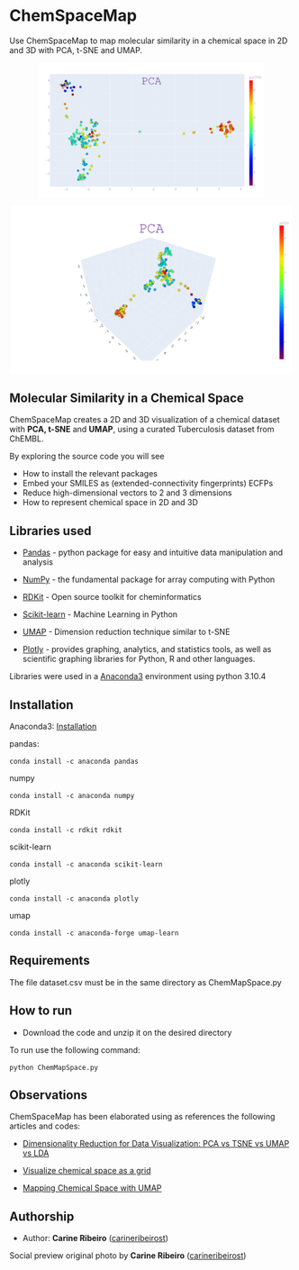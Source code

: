 
# ChemSpaceMap

Use ChemSpaceMap to map molecular similarity in a chemical space in 2D and 3D with PCA, t-SNE and UMAP.

<p align="center">
<img align="center" style="width: 400px" src="https://github.com/carineribeirost/ChemSpaceMap/blob/main/resources/images/PCA_2D.png?"/>
</p>
<p align="center">
<img align="center" style="width: 500px" src="https://github.com/carineribeirost/ChemSpaceMap/blob/main/resources/images/PCA_3D.png?"/>
</p>

## Molecular Similarity in a Chemical Space

ChemSpaceMap creates a 2D and 3D visualization of a chemical dataset with **PCA, t-SNE** and **UMAP**, using a curated Tuberculosis
dataset from ChEMBL. 

By exploring the source code you will see

* How to install the relevant packages 
* Embed your SMILES as (extended-connectivity fingerprints) ECFPs
* Reduce high-dimensional vectors to 2 and 3 dimensions  
* How to represent chemical space in 2D and 3D

## Libraries used

* [Pandas](https://pandas.pydata.org/) - python package for easy and intuitive data manipulation and analysis

* [NumPy](https://numpy.org/) -  the fundamental package for array computing with Python

* [RDKit](https://www.rdkit.org/) - Open source toolkit for cheminformatics

* [Scikit-learn](https://scikit-learn.org/stable/) - Machine Learning in Python

* [UMAP](https://umap-learn.readthedocs.io/en/latest/) - Dimension reduction technique similar to t-SNE 

* [Plotly](https://plotly.com/) - provides graphing, analytics, and statistics tools, as well as scientific graphing libraries for Python, R and other languages.


Libraries were used in a [Anaconda3](https://docs.conda.io/en/latest/) environment using python 3.10.4

## Installation

Anaconda3: [Installation](https://docs.anaconda.com/anaconda/install/index.html)

pandas:
```
conda install -c anaconda pandas
```
numpy
```
conda install -c anaconda numpy
```
RDKit
```
conda install -c rdkit rdkit
```
scikit-learn
```
conda install -c anaconda scikit-learn
```

plotly
```
conda install -c anaconda plotly
```
umap
```
conda install -c anaconda-forge umap-learn
```


## Requirements
The file dataset.csv must be in the same directory as ChemMapSpace.py

## How to run

* Download the code and unzip it on the desired directory

To run use the following command:

```
python ChemMapSpace.py
```

## Observations

ChemSpaceMap has been elaborated using 
as references the following articles and codes:

* [Dimensionality Reduction for Data Visualization: PCA vs TSNE vs UMAP vs LDA](https://towardsdatascience.com/dimensionality-reduction-for-data-visualization-pca-vs-tsne-vs-umap-be4aa7b1cb29)

* [Visualize chemical space as a grid](https://iwatobipen.wordpress.com/2019/08/27/visualize-chemical-space-as-a-grid-chemoinformatics-rdkit/)

* [Mapping Chemical Space with UMAP](https://blog.reverielabs.com/mapping-chemical-space-with-umap/)

## Authorship
* Author: **Carine Ribeiro** ([carineribeirost](https://github.com/carineribeirost))

Social preview original photo by **Carine Ribeiro** ([carineribeirost](https://github.com/carineribeirost))

